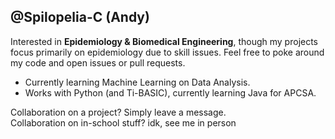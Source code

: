 ## @Spilopelia-C (Andy)

Interested in **Epidemiology & Biomedical Engineering**, though my projects focus primarily on epidemiology due to skill issues. Feel free to poke around my code and open issues or pull requests. <br>
  -  Currently learning Machine Learning on Data Analysis. <br>
  -  Works with Python (and Ti-BASIC), currently learning Java for APCSA. <br>

Collaboration on a project? Simply leave a message. <br>
Collaboration on in-school stuff? idk, see me in person
